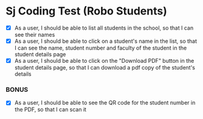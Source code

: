 # Sj Coding Test (Robo Students)

- [x] As a user, I should be able to list all students in the school, so that I can see their names
- [x] As a user, I should be able to click on a student's name in the list, so that I can see the name, student number and faculty of the student in the student details page
- [x] As a user, I should be able to click on the "Download PDF" button in the student details page, so that I can download a pdf copy of the student's details

### BONUS
- [x] As a user, I should be able to see the QR code for the student number in the PDF, so that I can scan it

